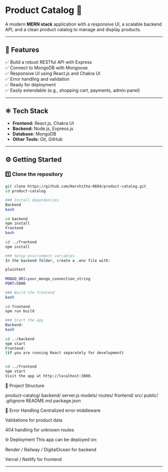 # Product Catalog 🛒

A modern **MERN stack** application with a responsive UI, a scalable backend API, and a clean product catalog to manage and display products.

---

## 🚀 Features

✅ Build a robust RESTful API with Express  
✅ Connect to MongoDB with Mongoose  
✅ Responsive UI using React.js and Chakra UI  
✅ Error handling and validation  
✅ Ready for deployment  
✅ Easily extendable (e.g., shopping cart, payments, admin panel)

---

## ⚛️ Tech Stack

- **Frontend:** React.js, Chakra UI  
- **Backend:** Node.js, Express.js  
- **Database:** MongoDB  
- **Other Tools:** Git, GitHub

---

## ⚙️ Getting Started

### 1️⃣ Clone the repository

```bash
git clone https://github.com/Harshitha-0604/product-catalog.git
cd product-catalog

### Install dependencies
Backend
bash
    
cd backend
npm install
Frontend
bash
    
cd ../frontend
npm install

### Setup environment variables
In the backend folder, create a .env file with:

plaintext
    
MONGO_URI=your_mongo_connection_string
PORT=5000

### Build the frontend
bash
    
cd frontend
npm run build

### Start the app
Backend:
bash
    
cd ../backend
npm start
Frontend:
(if you are running React separately for development)

    
cd ../frontend
npm start
Visit the app at http://localhost:3000.

```

📂 Project Structure

product-catalog/
  backend/
    server.js
    models/
    routes/
  frontend/
    src/
    public/
  .gitignore
  README.md
  package.json

🐞 Error Handling
Centralized error middleware

Validations for product data

404 handling for unknown routes

🌐 Deployment
This app can be deployed on:

Render / Railway / DigitalOcean for backend

Vercel / Netlify for frontend


---
